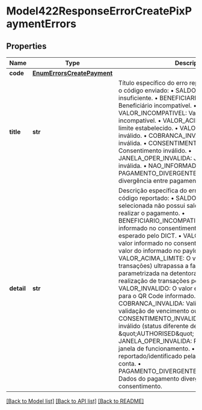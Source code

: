 # Model422ResponseErrorCreatePixPaymentErrors

## Properties
Name | Type | Description | Notes
------------ | ------------- | ------------- | -------------
**code** | [**EnumErrorsCreatePayment**](EnumErrorsCreatePayment.md) |  | 
**title** | **str** | Título específico do erro reportado, de acordo com o código enviado: • SALDO_INSUFICIENTE: Saldo insuficiente. • BENEFICIARIO_INCOMPATIVEL: Beneficiário incompatível. • VALOR_INCOMPATIVEL: Valor da transação incompatível. • VALOR_ACIMA_LIMITE: Acima do limite estabelecido. • VALOR_INVALIDO: Valor inválido. • COBRANCA_INVALIDA: Cobrança inválida. • CONSENTIMENTO_INVALIDO: Consentimento inválido. • JANELA_OPER_INVALIDA: Janela de operação inválida. • NAO_INFORMADO: Não informado. • PAGAMENTO_DIVERGENTE_DO_CONSENTIMENTO: divergência entre pagamento e consentimento.  | 
**detail** | **str** | Descrição específica do erro de acordo com o código reportado: • SALDO_INSUFICIENTE: A conta selecionada não possui saldo suficiente para realizar o pagamento. • BENEFICIARIO_INCOMPATIVEL: O beneficiário informado no consentimento não é o mesmo do esperado pelo DICT. • VALOR_INCOMPATIVEL: O valor informado no consentimento não é o mesmo valor do informado no payload de pagamento. • VALOR_ACIMA_LIMITE: O valor (ou quantidade de transações) ultrapassa a faixa de limite parametrizada na detentora para permitir a realização de transações pelo cliente. • VALOR_INVALIDO: O valor enviado não é válido para o QR Code informado. • COBRANCA_INVALIDA: Validação de expiração, validação de vencimento ou Status Válido. • CONSENTIMENTO_INVALIDO: Consentimento inválido (status diferente de \&quot;AUTHORISED\&quot; ou está expirado). • JANELA_OPER_INVALIDA: Requisição está fora da janela de funcionamento. • NAO_INFORMADO: Não reportado/identificado pela instituição detentora de conta. • PAGAMENTO_DIVERGENTE_DO_CONSENTIMENTO: Dados do pagamento divergentes dos dados do consentimento.  | 

[[Back to Model list]](../README.md#documentation-for-models) [[Back to API list]](../README.md#documentation-for-api-endpoints) [[Back to README]](../README.md)

